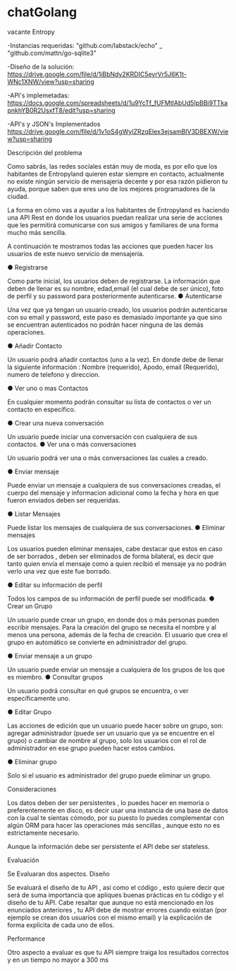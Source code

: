 # chatGolang
vacante Entropy

-Instancias requeridas:
"github.com/labstack/echo"
	_ "github.com/mattn/go-sqlite3"

-Diseño de la solución:
https://drive.google.com/file/d/1iBbNdy2KRDIC5eyrVr5J6K1t-WNc1XNW/view?usp=sharing

-API's implemetadas: 
https://docs.google.com/spreadsheets/d/1u9YcTf_fUFMtIAbUd5IpBBi9TTkapnkhYB0R2UsxfT8/edit?usp=sharing

-API's y JSON's Implementados 
https://drive.google.com/file/d/1v1oS4gWyIZRzqElex3ejsamBlV3DBEXW/view?usp=sharing

Descripción del problema 
 
 
Como sabrás, las redes sociales están muy de moda, es por ello que los habitantes de                Entropyland quieren estar siempre en contacto, actualmente no existe ningún servicio           de mensajería decente y por esa razón pidieron tu ayuda, porque saben que eres uno               de los mejores programadores de la ciudad. 
 
La forma en cómo vas a ayudar a los habitantes de Entropyland es haciendo una API                Rest en donde los usuarios puedan realizar una serie de acciones que les permitirá              comunicarse con sus amigos y familiares de una forma mucho más sencilla.  
 
 
A continuación te mostramos todas las acciones que pueden hacer los usuarios de este              nuevo servicio de mensajería. 
 
 
 
● Registrarse 
 
Como parte inicial, los usuarios deben de registrarse. La información que deben de             llenar es su nombre, edad,email (el cual debe de ser único), foto de perfil y su                password para posteriormente autenticarse. 
 ● Autenticarse 
 
Una vez que ya tengan un usuario creado, los usuarios podrán autenticarse con su              email y password, este paso es demasiado importante ya que ​sino se encuentran             autenticados no podrán hacer ninguna de las demás operaciones​. 
 
 
● Añadir Contacto 
 
Un usuario podrá añadir contactos (uno a la vez). En donde debe de llenar la siguiente                información : Nombre (requerido), Apodo, email (Requerido), numero de telefono y           direccion.  
 
 
● Ver uno o mas Contactos 
 
En cualquier momento podrán consultar su lista de contactos o ver un contacto en              específico. 
 
 
● Crear una nueva conversación 
 
Un usuario puede iniciar una conversación con cualquiera de sus contactos. 
 ● Ver una o más  conversaciones 
 
Un usuario podrá ver una o más conversaciones las cuales a creado. 
 
 
● Enviar mensaje 
 
Puede enviar un mensaje a cualquiera de sus conversaciones creadas, el cuerpo del             mensaje y informacion adicional como la fecha y hora en que fueron enviados deben              ser requeridas.  
 
 
 
● Listar Mensajes 
 
Puede listar los mensajes de cualquiera de sus conversaciones. 
 ● Eliminar mensajes  
 
Los usuarios pueden eliminar mensajes, cabe destacar que estos en caso de ser             borrados , deben ser eliminados de forma bilateral, es decir que tanto quien envía el               mensaje como a quien recibió el mensaje ya no podrán verlo una vez que este fue                borrado. 
 
 
● Editar su información de perfil  
 
Todos los campos de su información de perfil puede ser modificada. 
 ● Crear un Grupo 
 
Un usuario puede crear un grupo, en donde dos o más personas pueden escribir              mensajes. Para la creación del grupo se necesita el nombre y al menos una persona,               además de la fecha de creación. El usuario que crea el grupo en automático se               convierte en administrador del grupo. 
 
 
● Enviar mensaje a un grupo 
 
Un usuario puede enviar un mensaje a cualquiera de los grupos de los que es               miembro. 
 ● Consultar grupos 
 
Un usuario podrá consultar en qué grupos se encuentra, o ver específicamente uno. 
 
 
● Editar Grupo 
 
Las acciones de edición que un usuario puede hacer sobre un grupo, son: agregar              administrador (puede ser un usuario que ya se encuentre en el grupo) o cambiar de               nombre al grupo, solo los usuarios con el rol de administrador en ese grupo pueden               hacer estos cambios. 
 
 
 
● Eliminar grupo 
 
Solo si el usuario es administrador del grupo puede eliminar un grupo. 
 
 
 
Consideraciones 
 
Los datos deben der ser persistentes , lo puedes hacer en memoria o preferentemente              en disco, es decir usar una instancia de una base de datos con la cual te sientas                 cómodo, por su puesto lo puedes complementar con algún ORM para hacer las             operaciones más sencillas , aunque esto no es estrictamente necesario.  
 
Aunque la información debe ser persistente el API debe ser stateless. 
 
 
Evaluación 
 
 
Se Evaluaran dos aspectos. 
 Diseño 
 
Se evaluará el diseño de tu API , así como el código , esto quiere decir que será de suma importancia que apliques buenas prácticas en tu código y el diseño de tu API. Cabe resaltar que aunque no está mencionado en los enunciados anteriores , tu API debe de mostrar errores cuando existan (por ejemplo se crean dos usuarios con el mismo email) y la explicación de forma explícita de cada uno de ellos. 
 
Performance 
 
Otro aspecto a evaluar es que tu API siempre traiga los resultados correctos y en un tiempo no mayor a 300 ms
